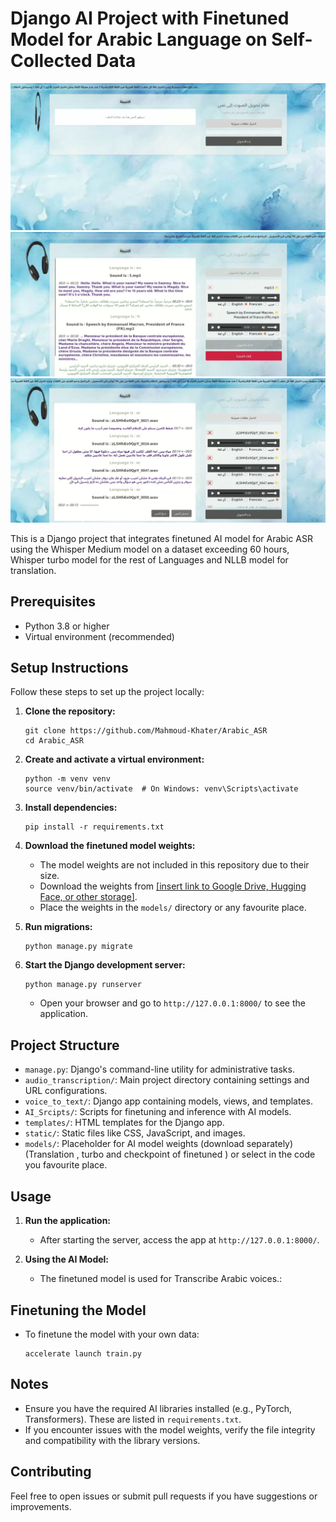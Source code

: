 # Django AI Project with Finetuned Model for Arabic Language on Self-Collected Data
![project](1.jpg)
![project](2.jpg)
![project](3.jpg)

This is a Django project that integrates finetuned AI model for Arabic ASR using the Whisper Medium model on a dataset exceeding 60 hours, Whisper turbo model for the rest of Languages and NLLB model for translation. 

## Prerequisites
- Python 3.8 or higher
- Virtual environment (recommended)

## Setup Instructions

Follow these steps to set up the project locally:

1. **Clone the repository:**
   ```
   git clone https://github.com/Mahmoud-Khater/Arabic_ASR
   cd Arabic_ASR
   ```

2. **Create and activate a virtual environment:**
   ```
   python -m venv venv
   source venv/bin/activate  # On Windows: venv\Scripts\activate
   ```

3. **Install dependencies:**
   ```
   pip install -r requirements.txt
   ```

4. **Download the finetuned model weights:**
   - The model weights are not included in this repository due to their size.
   - Download the weights from [[insert link to Google Drive, Hugging Face, or other storage]](https://drive.google.com/drive/u/0/folders/1pWITwWu4r85WO62fcHn8DCsqo0OSFd3P).
   - Place the weights in the `models/` directory or any favourite place.

5. **Run migrations:**
   ```
   python manage.py migrate
   ```

6. **Start the Django development server:**
   ```
   python manage.py runserver
   ```
   - Open your browser and go to `http://127.0.0.1:8000/` to see the application.

## Project Structure

- `manage.py`: Django's command-line utility for administrative tasks.
- `audio_transcription/`: Main project directory containing settings and URL configurations.
- `voice_to_text/`: Django app containing models, views, and templates.
- `AI_Srcipts/`: Scripts for finetuning and inference with AI models.
- `templates/`: HTML templates for the Django app.
- `static/`: Static files like CSS, JavaScript, and images.
- `models/`: Placeholder for AI model weights (download separately) (Translation , turbo and checkpoint of finetuned ) or select in the code you favourite place.

## Usage

1. **Run the application:**
   - After starting the server, access the app at `http://127.0.0.1:8000/`.

2. **Using the AI Model:**
   - The finetuned model is used for Transcribe Arabic voices.:
    

## Finetuning the Model

- To finetune the model with your own data:
  ```
  accelerate launch train.py
  ```

## Notes

- Ensure you have the required AI libraries installed (e.g., PyTorch, Transformers). These are listed in `requirements.txt`.
- If you encounter issues with the model weights, verify the file integrity and compatibility with the library versions.

## Contributing

Feel free to open issues or submit pull requests if you have suggestions or improvements.

